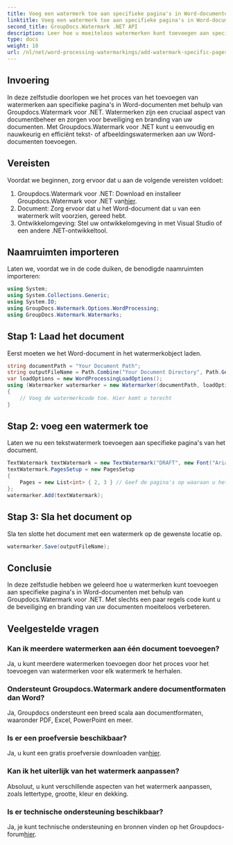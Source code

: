 ```yaml
---
title: Voeg een watermerk toe aan specifieke pagina's in Word-documenten
linktitle: Voeg een watermerk toe aan specifieke pagina's in Word-documenten
second_title: GroupDocs.Watermark .NET API
description: Leer hoe u moeiteloos watermerken kunt toevoegen aan specifieke pagina's in Word-documenten met behulp van Groupdocs voor .NET. Verbeter de documentbeveiliging en branding.
type: docs
weight: 18
url: /nl/net/word-processing-watermarkings/add-watermark-specific-pages-word-docs/
---
```

## Invoering
In deze zelfstudie doorlopen we het proces van het toevoegen van watermerken aan specifieke pagina's in Word-documenten met behulp van Groupdocs.Watermark voor .NET. Watermerken zijn een cruciaal aspect van documentbeheer en zorgen voor beveiliging en branding van uw documenten. Met Groupdocs.Watermark voor .NET kunt u eenvoudig en nauwkeurig en efficiënt tekst- of afbeeldingswatermerken aan uw Word-documenten toevoegen.
## Vereisten
Voordat we beginnen, zorg ervoor dat u aan de volgende vereisten voldoet:
1.  Groupdocs.Watermark voor .NET: Download en installeer Groupdocs.Watermark voor .NET van[hier](https://releases.groupdocs.com/Watermark/net/).
2. Document: Zorg ervoor dat u het Word-document dat u van een watermerk wilt voorzien, gereed hebt.
3. Ontwikkelomgeving: Stel uw ontwikkelomgeving in met Visual Studio of een andere .NET-ontwikkeltool.

## Naamruimten importeren
Laten we, voordat we in de code duiken, de benodigde naamruimten importeren:
```csharp
using System;
using System.Collections.Generic;
using System.IO;
using GroupDocs.Watermark.Options.WordProcessing;
using GroupDocs.Watermark.Watermarks;
```
## Stap 1: Laad het document
Eerst moeten we het Word-document in het watermerkobject laden.
```csharp
string documentPath = "Your Document Path";
string outputFileName = Path.Combine("Your Document Directory", Path.GetFileName(documentPath));
var loadOptions = new WordProcessingLoadOptions();
using (Watermarker watermarker = new Watermarker(documentPath, loadOptions))
{
    // Voeg de watermerkcode toe. Hier komt u terecht
}
```
## Stap 2: voeg een watermerk toe
Laten we nu een tekstwatermerk toevoegen aan specifieke pagina's van het document.
```csharp
TextWatermark textWatermark = new TextWatermark("DRAFT", new Font("Arial", 42));
textWatermark.PagesSetup = new PagesSetup
{
    Pages = new List<int> { 2, 3 } // Geef de pagina's op waaraan u het watermerk wilt toevoegen
};
watermarker.Add(textWatermark);
```
## Stap 3: Sla het document op
Sla ten slotte het document met een watermerk op de gewenste locatie op.
```csharp
watermarker.Save(outputFileName);
```

## Conclusie
In deze zelfstudie hebben we geleerd hoe u watermerken kunt toevoegen aan specifieke pagina's in Word-documenten met behulp van Groupdocs.Watermark voor .NET. Met slechts een paar regels code kunt u de beveiliging en branding van uw documenten moeiteloos verbeteren.
## Veelgestelde vragen
### Kan ik meerdere watermerken aan één document toevoegen?
Ja, u kunt meerdere watermerken toevoegen door het proces voor het toevoegen van watermerken voor elk watermerk te herhalen.
### Ondersteunt Groupdocs.Watermark andere documentformaten dan Word?
Ja, Groupdocs ondersteunt een breed scala aan documentformaten, waaronder PDF, Excel, PowerPoint en meer.
### Is er een proefversie beschikbaar?
 Ja, u kunt een gratis proefversie downloaden van[hier](https://releases.groupdocs.com/).
### Kan ik het uiterlijk van het watermerk aanpassen?
Absoluut, u kunt verschillende aspecten van het watermerk aanpassen, zoals lettertype, grootte, kleur en dekking.
### Is er technische ondersteuning beschikbaar?
 Ja, je kunt technische ondersteuning en bronnen vinden op het Groupdocs-forum[hier](https://forum.groupdocs.com/c/watermark/19).